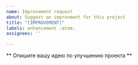```yaml
---
name: Improvement request
about: Suggest an improvment for this project
title: "[IMPROVEMENT]"
labels: enhancement :atom:
assignees: ''

---
```


** Опишите вашу идею по улучшению проекта **
